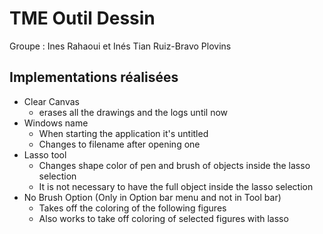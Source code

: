 # TME Outil Dessin 
Groupe : Ines Rahaoui et Inés Tian Ruiz-Bravo Plovins

## Implementations réalisées
- Clear Canvas 
    - erases all the drawings and the logs until now
- Windows name
    - When starting the application it's untitled
    - Changes to filename after opening one
- Lasso tool
    - Changes shape color of pen and brush of objects inside the lasso selection
    - It is not necessary to have the full object inside the lasso selection
- No Brush Option (Only in Option bar menu and not in Tool bar)
    - Takes off the coloring of the following figures
    - Also works to take off coloring of selected figures with lasso